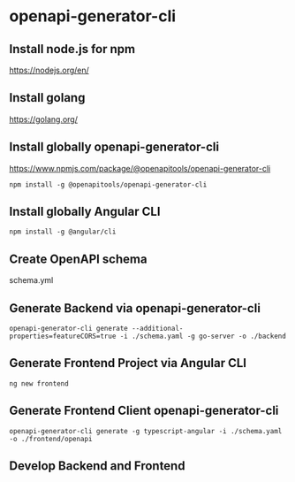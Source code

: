 # openapi-generator-cli

## Install node.js for npm

https://nodejs.org/en/

## Install golang

https://golang.org/

## Install globally openapi-generator-cli

https://www.npmjs.com/package/@openapitools/openapi-generator-cli

`npm install -g @openapitools/openapi-generator-cli`

## Install globally Angular CLI

`npm install -g @angular/cli`

## Create OpenAPI schema

schema.yml

## Generate Backend via openapi-generator-cli

`openapi-generator-cli generate --additional-properties=featureCORS=true -i ./schema.yaml -g go-server -o ./backend`

## Generate Frontend Project via Angular CLI

`ng new frontend`

## Generate Frontend Client openapi-generator-cli

`openapi-generator-cli generate -g typescript-angular -i ./schema.yaml -o ./frontend/openapi`

## Develop Backend and Frontend
